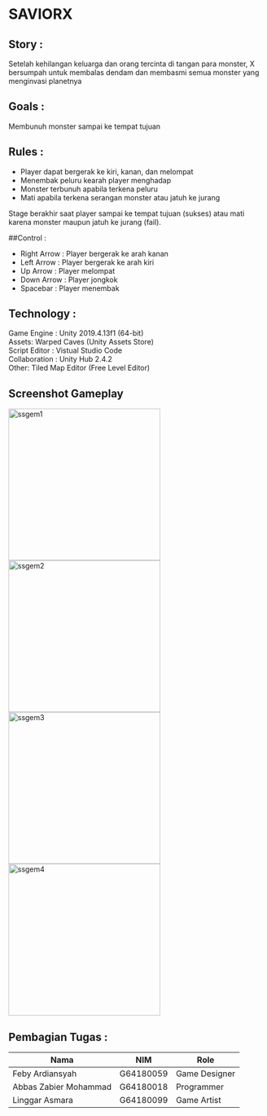 # SAVIORX

## Story :   
Setelah kehilangan keluarga dan orang tercinta di tangan para monster, X bersumpah untuk membalas dendam dan membasmi semua monster yang menginvasi planetnya

## Goals :   
Membunuh monster sampai ke tempat tujuan

## Rules :  
* Player dapat bergerak ke kiri, kanan, dan melompat
* Menembak peluru kearah player menghadap
* Monster terbunuh apabila terkena peluru
* Mati apabila terkena serangan monster atau jatuh ke jurang

Stage berakhir saat player sampai ke tempat tujuan (sukses) atau mati karena monster maupun jatuh ke jurang (fail).

##Control :
* Right Arrow : Player bergerak ke arah kanan
* Left Arrow  : Player bergerak ke arah kiri
* Up Arrow    : Player melompat
* Down Arrow  : Player jongkok
* Spacebar    : Player menembak

## Technology :  
Game Engine : Unity 2019.4.13f1 (64-bit)  
Assets: Warped Caves (Unity Assets Store)   
Script Editor : Vistual Studio Code   
Collaboration : Unity Hub 2.4.2   
Other: Tiled Map Editor (Free Level Editor) 

## Screenshot Gameplay

<img width="298" alt="ssgem1" src="https://user-images.githubusercontent.com/60084323/104082700-b284f100-526a-11eb-8893-104cc111d14a.png">

<img width="298" alt="ssgem2" src="https://user-images.githubusercontent.com/60084323/104082748-258e6780-526b-11eb-9498-c2a2d6038d1d.png">

<img width="298" alt="ssgem3" src="https://user-images.githubusercontent.com/60084323/104082772-64242200-526b-11eb-8421-0d81c28f0902.png">

<img width="298" alt="ssgem4" src="https://user-images.githubusercontent.com/60084323/104082775-67b7a900-526b-11eb-9ba0-4d54082d9906.png">






## Pembagian Tugas :  
| Nama                  | NIM       | Role          |  
|-----------------------|-----------|---------------|
| Feby Ardiansyah       | G64180059 | Game Designer | 
| Abbas Zabier Mohammad | G64180018 | Programmer    |  
| Linggar Asmara        | G64180099 | Game Artist   |
